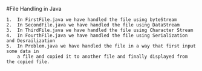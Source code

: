 #File Handling in Java

    1.  In FirstFile.java we have handled the file using byteStream
    2.  In SecondFile.java we have handled the file using DataStream
    3.  In ThirdFile.java we have handled the file using Character Stream
    4.  In FourthFile.java we have handled the file using Serialization and Desrailization
    5.  In Problem.java we have handled the file in a way that first input some data in
        a file and copied it to another file and finally displayed from the copied file.
